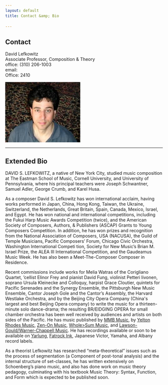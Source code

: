 ```yaml
---
layout: default
title: Contact &amp; Bio

---
```


## Contact 

<div class="row">
  <div class="col-md-6">
    <p>
      David Lefkowitz
      <br>
      Associate Professor, Composition &amp; Theory
      <br>
      office: (310) 206-1003 
      <br>
      email: 
      <a href="" class="email-goes-here"></a>
      <br>
      Office: 2410
    </p>
  </div>
  <div class="col-md-6">
    <img src="/images/profile.jpeg" 
      alt="Photo of David Lefkowitz" 
      style="max-width: 100%;"
      class="thumbnail">
  </div>
</div>


---

## Extended Bio

DAVID S. LEFKOWITZ, a native of New York City, studied music composition at The Eastman School of Music, Cornell University, and University of Pennsylvania, where his principal teachers were Joseph Schwantner, Samuel Adler, George Crumb, and Karel Husa. 

As a composer David S. Lefkowitz has won international acclaim, having works performed in Japan, China, Hong Kong, Taiwan, the Ukraine, Switzerland, the Netherlands, Great Britain, Spain, Canada, Mexico, Israel, and Egypt.  He has won national and international competitions, including the Fukui Harp Music Awards Competition (twice), and the American Society of Composers, Authors, & Publishers (ASCAP) Grants to Young Composers Competition.  In addition, he has won prizes and recognition from the National Association of Composers, USA (NACUSA), the Guild of Temple Musicians, Pacific Composers’ Forum, Chicago Civic Orchestra, Washington International Competi tion, Society for New Music’s Brian M. Israel Prize, the ALEA III International Competition, and the Gaudeamus Music Week.  He has also been a Meet-The-Composer Composer in Residence.

Recent commissions include works for Melia Watras of the Corigliano Quartet, ’cellist Elinor Frey and pianist David Fung, violinist Petteri Iivonen, soprano Ursula Kleinecke and Colloquy, harpist Grace Cloutier, quintets for Pacific Serenades and the Synergy Ensemble, the Pittsburgh New Music Ensemble, Cantor Joseph Gole and the Cantor’s Assembly, the Harvard Westlake Orchestra, and by the Beijing City Opera Company (China's largest and best Beijing Opera company) to write the music for a thirteen-minute solo dance-drama; the resulting BR/EIDGING OPERA for small chamber orchestra has been well received by audiences and artists on both sides of the Pacific.  He has music published by [MMB Music](http://www.mmbmusic.com/performance/action.lasso?-database=MMBstore&-layout=perf&-response=pflist.lasso&-sortfield=End%20Product%20Name&-sortorder=ascending&QSpf=David%20Lefkowitz&-search), by [Yelton Rhodes Music](http://yrmusic.com/v2/artists/bios/artist.php?ID=61), [Zen-On Music](http://www.zen-on.co.jp/cms/docs/export/frame22.html), [Whole>Sum Music](http://www.c-alanpublications.com/Merchant2/merchant.mvc?Screen=PROD&Store_Code=CAPC&Product_Code=03051&Category_Code=D), and [Lawson-Gould/Warner-Chappell Music](http://warnerchappell.com/wcm/song_search/song_detail/songview.jsp?esongld=112651700). He has recordings available or soon to be available on [Yarlung](http://www.yarlungrecords.com/), [Fatrock Ink](http://www.fatrockink.com/compact-discs-the-debussy-trio.html), Japanese Victor, Yamaha, and Albany record labels.

As a theorist Lefkowitz has researched “meta-theoretical” issues such as the process of segmentation (a Component of post-tonal analysis) and the internal structure of set-classes, he has written extensively on Schoenberg’s piano music, and also has done work on music theory pedagogy, culminating with his textbook Music Theory: Syntax, Function, and Form which is expected to be published soon.


